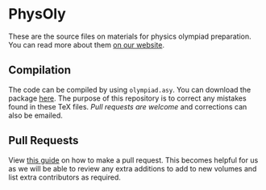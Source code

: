 # PhysOly
These are the source files on materials for physics olympiad preparation. You can read more about them [on our website](https://physoly.tech/).

## Compilation
The code can be compiled by using ``olympiad.asy``. You can download the package [here](https://math.berkeley.edu/~monks/images/olympiad.asy). 
The purpose of this repository is to correct any mistakes found in these TeX files. *Pull requests are welcome* and corrections can also be emailed. 

## Pull Requests
View [this guide](https://docs.github.com/en/pull-requests/collaborating-with-pull-requests/proposing-changes-to-your-work-with-pull-requests/creating-a-pull-request) on how to make a pull request. This becomes helpful for us as we will be able to review any extra additions to add to new volumes and list extra contributors as required. 
